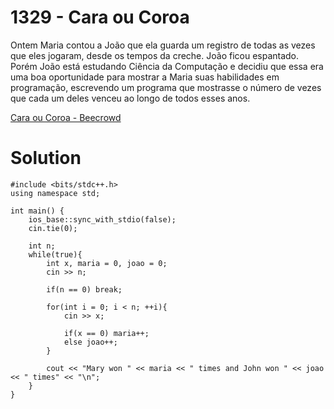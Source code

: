 # 1329 - Cara ou Coroa

Ontem Maria contou a João que ela guarda um registro de todas as vezes que eles jogaram, desde os tempos da creche. João ficou espantado. Porém João está estudando Ciência da Computação e decidiu que essa era uma boa oportunidade para mostrar a Maria suas habilidades em programação, escrevendo um programa que mostrasse o número de vezes que cada um deles venceu ao longo de todos esses anos.

[Cara ou Coroa - Beecrowd](https://www.beecrowd.com.br/judge/pt/problems/view/1329)

# Solution

```
#include <bits/stdc++.h>
using namespace std;

int main() {
    ios_base::sync_with_stdio(false);
    cin.tie(0);

    int n;
    while(true){
        int x, maria = 0, joao = 0;
        cin >> n;

        if(n == 0) break;

        for(int i = 0; i < n; ++i){
            cin >> x;

            if(x == 0) maria++;
            else joao++;
        }

        cout << "Mary won " << maria << " times and John won " << joao << " times" << "\n";
    }
}
```